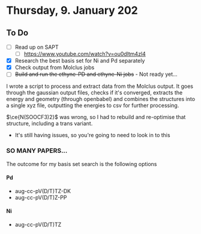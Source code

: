 # Thursday, 9. January 202

## To Do

* [ ] Read up on SAPT
  * [ ] https://www.youtube.com/watch?v=ou0dltm4zl4
* [x] Research the best basis set for Ni and Pd separately
* [x] Check output from Molclus jobs
* [ ] ~~Build and run the ethyne-PD and ethyne-Ni jobs~~ - Not ready yet...

I wrote a script to process and extract data from the Molclus output. It goes through the gaussian output  files, checks if it's converged, extracts the energy and geometry (through openbabel) and combines the structures into a single xyz file, outputting the energies to csv for further processing.

$\ce{N(SOOCF3)2}$ was wrong, so I had to rebuild and re-optimise that structure, including a trans variant.

* It's still having issues, so you're going to need to look in to this 



### SO MANY PAPERS...

The outcome for my basis set search is the following options

#### Pd

* aug-cc-pV(D/T)TZ-DK
* aug-cc-pV(D/T)Z-PP

#### Ni

* aug-cc-pV(D/T)TZ